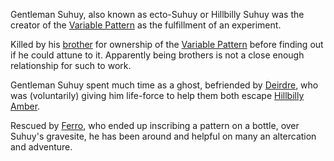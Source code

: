Gentleman Suhuy, also known as ecto-Suhuy or Hillbilly Suhuy was the creator of the [Variable Pattern](VariablePattern) as the fulfillment of an experiment.

Killed by his [brother](HillbillyDworkin) for ownership of the [Variable Pattern](VariablePattern) before finding out if he could attune to it.  Apparently being brothers is not a close enough relationship for such to work.

Gentleman Suhuy spent much time as a ghost, befriended by [Deirdre](HillbillyDeirdre), who was (voluntarily) giving him life-force to help them both escape [Hillbilly Amber](HillbillyAmber).

Rescued by [Ferro](FerroOfDworkin), who ended up inscribing a pattern on a bottle, over Suhuy's gravesite, he has been around and helpful on many an altercation and adventure.
